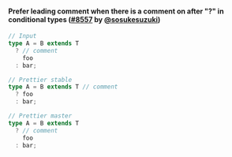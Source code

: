 #### Prefer leading comment when there is a comment on after "?" in conditional types ([#8557](https://github.com/prettier/prettier/pull/8557) by [@sosukesuzuki](https://github.com/sosukesuzuki))

<!-- prettier-ignore -->
```ts
// Input
type A = B extends T
  ? // comment
    foo
  : bar;

// Prettier stable
type A = B extends T // comment
  ? foo
  : bar;

// Prettier master
type A = B extends T
  ? // comment
    foo
  : bar;

```
